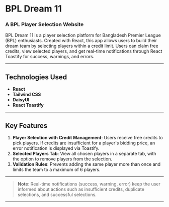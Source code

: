 # BPL Dream 11

### A BPL Player Selection Website

BPL Dream 11 is a player selection platform for Bangladesh Premier League (BPL) enthusiasts. Created with React, this app allows users to build their dream team by selecting players within a credit limit. Users can claim free credits, view selected players, and get real-time notifications through React Toastify for success, warnings, and errors.

---

## Technologies Used

- **React**
- **Tailwind CSS**
- **DaisyUI**
- **React Toastify**

---

## Key Features

1. **Player Selection with Credit Management**: Users receive free credits to pick players. If credits are insufficient for a player's bidding price, an error notification is displayed via Toastify.
2. **Selected Players Tab**: View all chosen players in a separate tab, with the option to remove players from the selection.
3. **Validation Rules**: Prevents adding the same player more than once and limits the team to a maximum of 6 players.

---

> **Note**: Real-time notifications (success, warning, error) keep the user informed about actions such as insufficient credits, duplicate selections, and successful selections.

---
